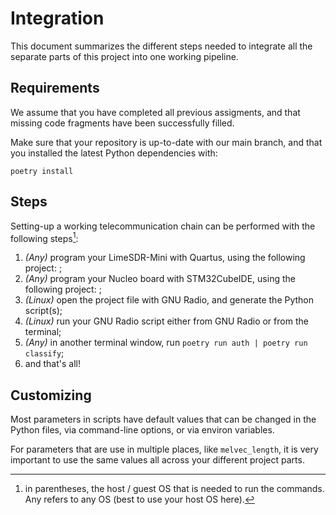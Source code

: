 # Integration

This document summarizes the different steps needed to integrate all the
separate parts of this project into one working pipeline.

## Requirements

We assume that you have completed all previous assigments,
and that missing code fragments have been successfully filled.

Make sure that your repository is up-to-date with our main branch, and
that you installed the latest Python dependencies with:

```
poetry install
```

## Steps

Setting-up a working telecommunication chain can be performed with
the following steps[^1]:

1. _(Any)_ program your LimeSDR-Mini with Quartus,
   using the following project: <TODO>;
2. _(Any)_ program your Nucleo board with STM32CubeIDE,
   using the following project: <TODO>;
3. _(Linux)_ open the <TODO> project file with GNU Radio,
   and generate the Python script(s);
4. _(Linux)_ run your GNU Radio script either from GNU Radio or from the terminal;
5. _(Any)_ in another terminal window, run `poetry run auth | poetry run classify`;
6. and that's all!

[^1]:
    in parentheses, the host / guest OS that is needed to run the commands.
    Any refers to any OS (best to use your host OS here).

## Customizing

Most parameters in scripts have default values that can be changed in the Python
files, via command-line options, or via environ variables.

For parameters that are use in multiple places, like `melvec_length`,
it is very important to use the same values all across your different
project parts.
